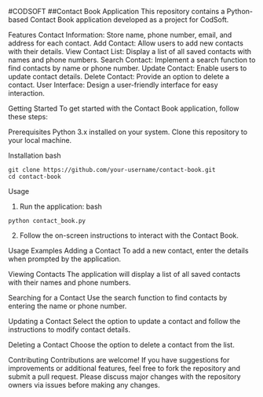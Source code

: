 #CODSOFT
##Contact Book Application
This repository contains a Python-based Contact Book application developed as a project for CodSoft.

Features
Contact Information: Store name, phone number, email, and address for each contact.
Add Contact: Allow users to add new contacts with their details.
View Contact List: Display a list of all saved contacts with names and phone numbers.
Search Contact: Implement a search function to find contacts by name or phone number.
Update Contact: Enable users to update contact details.
Delete Contact: Provide an option to delete a contact.
User Interface: Design a user-friendly interface for easy interaction.

Getting Started
To get started with the Contact Book application, follow these steps:

Prerequisites
Python 3.x installed on your system.
Clone this repository to your local machine.

Installation
bash
```
git clone https://github.com/your-username/contact-book.git 
cd contact-book
```
Usage
1. Run the application:
bash
```
python contact_book.py
```
2. Follow the on-screen instructions to interact with the Contact Book.


Usage Examples
Adding a Contact
To add a new contact, enter the details when prompted by the application.

Viewing Contacts
The application will display a list of all saved contacts with their names and phone numbers.

Searching for a Contact
Use the search function to find contacts by entering the name or phone number.

Updating a Contact
Select the option to update a contact and follow the instructions to modify contact details.

Deleting a Contact
Choose the option to delete a contact from the list.

Contributing
Contributions are welcome! If you have suggestions for improvements or additional features, feel free to fork the repository and submit a pull request. Please discuss major changes with the repository owners via issues before making any changes.
